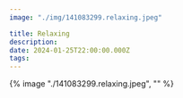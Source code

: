 ```yaml
---
image: "./img/141083299.relaxing.jpeg"

title: Relaxing
description: 
date: 2024-01-25T22:00:00.000Z
tags: 
---
```

{% image "./141083299.relaxing.jpeg", "" %}